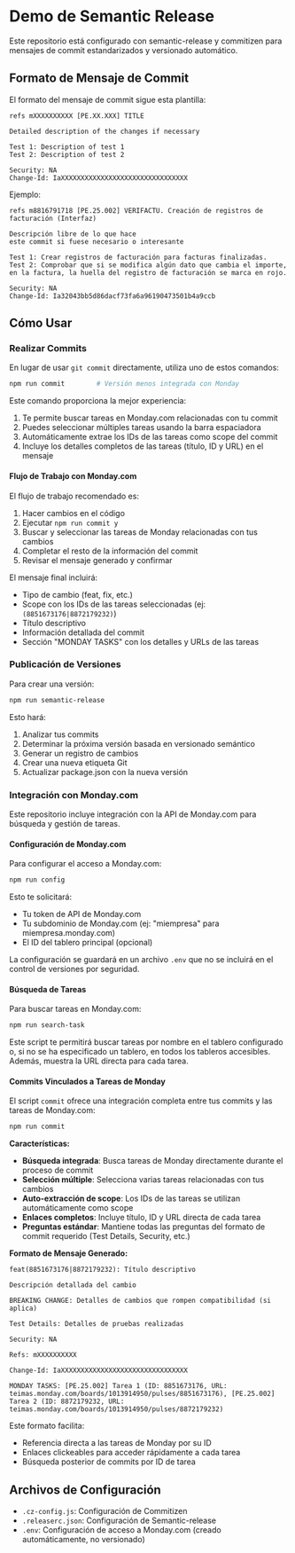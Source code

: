 # Demo de Semantic Release

Este repositorio está configurado con semantic-release y commitizen para mensajes de commit estandarizados y versionado automático.

## Formato de Mensaje de Commit

El formato del mensaje de commit sigue esta plantilla:

```
refs mXXXXXXXXXX [PE.XX.XXX] TITLE

Detailed description of the changes if necessary

Test 1: Description of test 1
Test 2: Description of test 2

Security: NA
Change-Id: IaXXXXXXXXXXXXXXXXXXXXXXXXXXXXXXXX
```

Ejemplo:
```
refs m8816791718 [PE.25.002] VERIFACTU. Creación de registros de facturación (Interfaz)

Descripción libre de lo que hace 
este commit si fuese necesario o interesante

Test 1: Crear registros de facturación para facturas finalizadas.
Test 2: Comprobar que si se modifica algún dato que cambia el importe, en la factura, la huella del registro de facturación se marca en rojo.

Security: NA
Change-Id: Ia32043bb5d86dacf73fa6a96190473501b4a9ccb
```

## Cómo Usar

### Realizar Commits

En lugar de usar `git commit` directamente, utiliza uno de estos comandos:

```bash
npm run commit        # Versión menos integrada con Monday
```

Este comando proporciona la mejor experiencia:
1. Te permite buscar tareas en Monday.com relacionadas con tu commit
2. Puedes seleccionar múltiples tareas usando la barra espaciadora
3. Automáticamente extrae los IDs de las tareas como scope del commit
4. Incluye los detalles completos de las tareas (título, ID y URL) en el mensaje

#### Flujo de Trabajo con Monday.com

El flujo de trabajo recomendado es:

1. Hacer cambios en el código
2. Ejecutar `npm run commit y`
3. Buscar y seleccionar las tareas de Monday relacionadas con tus cambios
4. Completar el resto de la información del commit
5. Revisar el mensaje generado y confirmar

El mensaje final incluirá:
- Tipo de cambio (feat, fix, etc.)
- Scope con los IDs de las tareas seleccionadas (ej: `(8851673176|8872179232)`)
- Título descriptivo
- Información detallada del commit
- Sección "MONDAY TASKS" con los detalles y URLs de las tareas

### Publicación de Versiones

Para crear una versión:

```bash
npm run semantic-release
```

Esto hará:
1. Analizar tus commits
2. Determinar la próxima versión basada en versionado semántico
3. Generar un registro de cambios
4. Crear una nueva etiqueta Git
5. Actualizar package.json con la nueva versión

### Integración con Monday.com

Este repositorio incluye integración con la API de Monday.com para búsqueda y gestión de tareas.

#### Configuración de Monday.com

Para configurar el acceso a Monday.com:

```bash
npm run config
```

Esto te solicitará:
- Tu token de API de Monday.com
- Tu subdominio de Monday.com (ej: "miempresa" para miempresa.monday.com)
- El ID del tablero principal (opcional)

La configuración se guardará en un archivo `.env` que no se incluirá en el control de versiones por seguridad.

#### Búsqueda de Tareas

Para buscar tareas en Monday.com:

```bash
npm run search-task
```

Este script te permitirá buscar tareas por nombre en el tablero configurado o, si no se ha especificado un tablero, en todos los tableros accesibles. Además, muestra la URL directa para cada tarea.

#### Commits Vinculados a Tareas de Monday

El script `commit` ofrece una integración completa entre tus commits y las tareas de Monday.com:

```bash
npm run commit
```

**Características:**

- **Búsqueda integrada**: Busca tareas de Monday directamente durante el proceso de commit
- **Selección múltiple**: Selecciona varias tareas relacionadas con tus cambios
- **Auto-extracción de scope**: Los IDs de las tareas se utilizan automáticamente como scope
- **Enlaces completos**: Incluye título, ID y URL directa de cada tarea
- **Preguntas estándar**: Mantiene todas las preguntas del formato de commit requerido (Test Details, Security, etc.)

**Formato de Mensaje Generado:**

```
feat(8851673176|8872179232): Título descriptivo

Descripción detallada del cambio

BREAKING CHANGE: Detalles de cambios que rompen compatibilidad (si aplica)

Test Details: Detalles de pruebas realizadas

Security: NA

Refs: mXXXXXXXXXX

Change-Id: IaXXXXXXXXXXXXXXXXXXXXXXXXXXXXXXXX

MONDAY TASKS: [PE.25.002] Tarea 1 (ID: 8851673176, URL: teimas.monday.com/boards/1013914950/pulses/8851673176), [PE.25.002] Tarea 2 (ID: 8872179232, URL: teimas.monday.com/boards/1013914950/pulses/8872179232)
```

Este formato facilita:
- Referencia directa a las tareas de Monday por su ID
- Enlaces clickeables para acceder rápidamente a cada tarea
- Búsqueda posterior de commits por ID de tarea

## Archivos de Configuración

- `.cz-config.js`: Configuración de Commitizen
- `.releaserc.json`: Configuración de Semantic-release
- `.env`: Configuración de acceso a Monday.com (creado automáticamente, no versionado) 